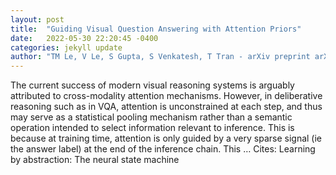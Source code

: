 ```yaml
---
layout: post
title:  "Guiding Visual Question Answering with Attention Priors"
date:   2022-05-30 22:20:45 -0400
categories: jekyll update
author: "TM Le, V Le, S Gupta, S Venkatesh, T Tran - arXiv preprint arXiv:2205.12616, 2022"
---
```

The current success of modern visual reasoning systems is arguably attributed to cross-modality attention mechanisms. However, in deliberative reasoning such as in VQA, attention is unconstrained at each step, and thus may serve as a statistical pooling mechanism rather than a semantic operation intended to select information relevant to inference. This is because at training time, attention is only guided by a very sparse signal (ie the answer label) at the end of the inference chain. This … Cites: ‪Learning by abstraction: The neural state machine‬